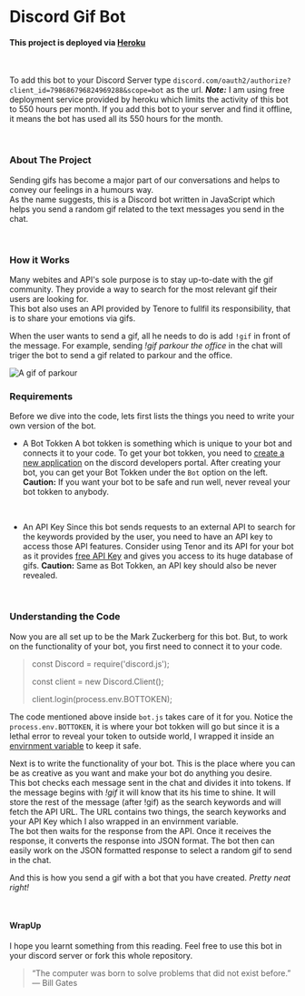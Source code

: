# Discord Gif Bot

#### This project is deployed via [Heroku](https://dashboard.heroku.com/apps/discord-gif-b0t) 
<br>

To add this bot to your Discord Server type `discord.com/oauth2/authorize?client_id=798686796824969288&scope=bot` as the url.
**_Note:_** I am using free deployment service provided by heroku which limits the activity of this bot to 550 hours per month. If you add this bot to your server and find it offline, it means the bot has used all its 550 hours for the month.

<br>

### About The Project
Sending gifs has become a major part of our conversations and helps to convey our feelings in a humours way.  
As the name suggests, this is a Discord bot written in JavaScript which helps you send a random gif related to the text messages you send in the chat.  


<br>

### How it Works
Many webites and API's sole purpose is to stay up-to-date with the gif community. They provide a way to search for the most relevant gif their users are looking for.  
This bot also uses an API provided by Tenore to fullfil its responsibility, that is to share your emotions via gifs.

When the user wants to send a gif, all he needs to do is add `!gif` in front of the message. For example, sending *!gif parkour the office* in the chat will triger the bot to send a gif related to parkour and the office. 

![A gif of parkour](Images/parkoure.gif)
<br>

### Requirements
Before we dive into the code, lets first lists the things you need to write your own version of the bot.

* A Bot Tokken
A bot tokken is something which is unique to your bot and connects it to your code. To get your bot tokken, you need to [create a new application](https://discord.com/developers/applications) on the discord developers portal. After creating your bot, you can get your Bot Tokken under the `Bot` option on the left.
**Caution:** If you want your bot to be safe and run well, never reveal your bot tokken to anybody.
<br>

* An API Key
Since this bot sends requests to an external API to search for the keywords provided by the user, you need to have an API key to access those API features. Consider using Tenor and its API for your bot as it provides [free API Key](https://tenor.com/gifapi) and gives you access to its huge database of gifs.
**Caution:** Same as Bot Tokken, an API key should also be never revealed.

<br>

### Understanding the Code
Now you are all set up to be the Mark Zuckerberg for this bot. But, to work on the functionality of your bot, you first need to connect it to your code.

>const Discord = require('discord.js');
>
>const client = new Discord.Client();
>
>client.login(process.env.BOTTOKEN); 

The code mentioned above inside `bot.js` takes care of it for you. Notice the `process.env.BOTTOKEN`, it is where your bot tokken will go but since it is a lethal error to reveal your token to outside world, I wrapped it inside an [envirnment variable](https://www.twilio.com/blog/2017/01/how-to-set-environment-variables.html) to keep it safe.

Next is to write the functionality of your bot. This is the place where you can be as creative as you want and make your bot do anything you desire.  
This bot checks each message sent in the chat and divides it into tokens. If the message begins with *!gif* it will know that its his time to shine. It will store the rest of the message (after !gif) as the search keywords and will fetch the API URL. The URL contains two things, the search keyworks and your API Key which I also wrapped in an envirnment variable.  
The bot then waits for the response from the API. Once it receives the response, it converts the response into JSON format. The bot then can easily work on the JSON formatted response to select a random gif to send in the chat.

And this is how you send a gif with a bot that you have created. *Pretty neat right!*

<br>

#### WrapUp
I hope you learnt something from this reading. Feel free to use this bot in your discord server or fork this whole repository. 

>“The computer was born to solve problems that did not exist before.”
— Bill Gates
